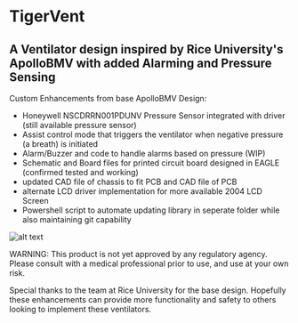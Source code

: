 # TigerVent #
## A Ventilator design inspired by Rice University's ApolloBMV with added Alarming and Pressure Sensing

Custom Enhancements from base ApolloBMV Design:
* Honeywell NSCDRRN001PDUNV Pressure Sensor integrated with driver (still available pressure sensor)
* Assist control mode that triggers the ventilator when negative pressure (a breath) is initiated
* Alarm/Buzzer and code to handle alarms based on pressure (WIP)
* Schematic and Board files for printed circuit board designed in EAGLE (confirmed tested and working)
* updated CAD file of chassis to fit PCB and CAD file of PCB
* alternate LCD driver implementation for more available 2004 LCD Screen
* Powershell script to automate updating library in seperate folder while also maintaining git capability

![alt text][renderedpcb]

WARNING: This product is not yet approved by any regulatory agency. Please consult with a medical professional prior to use, and use at your own risk.

Special thanks to the team at Rice University for the base design. Hopefully these enhancements can provide more functionality and safety to others looking to implement these ventilators.
















[renderedpcb]: https://github.com/kebroad/TigerVent/blob/master/PrintedCircuitBoard/RenderedImage.png 

